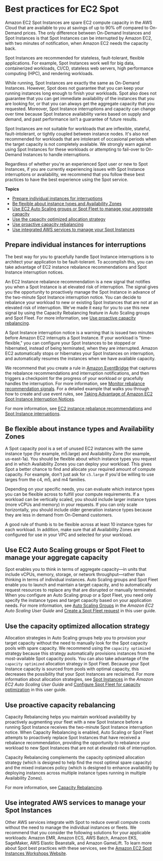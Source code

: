 # Best practices for EC2 Spot<a name="spot-best-practices"></a>

Amazon EC2 Spot Instances are spare EC2 compute capacity in the AWS Cloud that are available to you at savings of up to 90% off compared to On\-Demand prices\. The only difference between On\-Demand Instances and Spot Instances is that Spot Instances can be interrupted by Amazon EC2, with two minutes of notification, when Amazon EC2 needs the capacity back\.

Spot Instances are recommended for stateless, fault\-tolerant, flexible applications\. For example, Spot Instances work well for big data, containerized workloads, CI/CD, stateless web servers, high performance computing \(HPC\), and rendering workloads\.

While running, Spot Instances are exactly the same as On\-Demand Instances\. However, Spot does not guarantee that you can keep your running instances long enough to finish your workloads\. Spot also does not guarantee that you can get immediate availability of the instances that you are looking for, or that you can always get the aggregate capacity that you requested\. Moreover, Spot Instance interruptions and capacity can change over time because Spot Instance availability varies based on supply and demand, and past performance isn’t a guarantee of future results\.

Spot Instances are not suitable for workloads that are inflexible, stateful, fault\-intolerant, or tightly coupled between instance nodes\. It's also not recommended for workloads that are intolerant of occasional periods when the target capacity is not completely available\. We strongly warn against using Spot Instances for these workloads or attempting to fail\-over to On\-Demand Instances to handle interruptions\.

Regardless of whether you're an experienced Spot user or new to Spot Instances, if you are currently experiencing issues with Spot Instance interruptions or availability, we recommend that you follow these best practices to have the best experience using the Spot service\.

**Topics**
+ [Prepare individual instances for interruptions](#prep-instances-for-interruptions)
+ [Be flexible about instance types and Availability Zones](#be-instance-type-flexible)
+ [Use EC2 Auto Scaling groups or Spot Fleet to manage your aggregate capacity](#use-sf-asg-for-aggregate-capacity)
+ [Use the capacity optimized allocation strategy](#use-capacity-optimized-allocation-strategy)
+ [Use proactive capacity rebalancing](#use-capacity-rebalancing)
+ [Use integrated AWS services to manage your Spot Instances](#use-integrated-aws-services)

## Prepare individual instances for interruptions<a name="prep-instances-for-interruptions"></a>

The best way for you to gracefully handle Spot Instance interruptions is to architect your application to be fault\-tolerant\. To accomplish this, you can take advantage of EC2 instance rebalance recommendations and Spot Instance interruption notices\.

An EC2 Instance rebalance recommendation is a new signal that notifies you when a Spot Instance is at elevated risk of interruption\. The signal gives you the opportunity to proactively manage the Spot Instance in advance of the two\-minute Spot Instance interruption notice\. You can decide to rebalance your workload to new or existing Spot Instances that are not at an elevated risk of interruption\. We've made it easy for you to use this new signal by using the Capacity Rebalancing feature in Auto Scaling groups and Spot Fleet\. For more information, see [Use proactive capacity rebalancing](#use-capacity-rebalancing)\.

A Spot Instance interruption notice is a warning that is issued two minutes before Amazon EC2 interrupts a Spot Instance\. If your workload is "time\-flexible," you can configure your Spot Instances to be stopped or hibernated, instead of being terminated, when they are interrupted\. Amazon EC2 automatically stops or hibernates your Spot Instances on interruption, and automatically resumes the instances when we have available capacity\.

We recommend that you create a rule in [Amazon EventBridge](https://docs.aws.amazon.com/eventbridge/index.html) that captures the rebalance recommendations and interruption notifications, and then triggers a checkpoint for the progress of your workload or gracefully handles the interruption\. For more information, see [Monitor rebalance recommendation signals](rebalance-recommendations.md#monitor-rebalance-recommendations)\. For a detailed example that walks you through how to create and use event rules, see [Taking Advantage of Amazon EC2 Spot Instance Interruption Notices](http://aws.amazon.com/blogs/compute/taking-advantage-of-amazon-ec2-spot-instance-interruption-notices/)\.

For more information, see [EC2 instance rebalance recommendations](rebalance-recommendations.md) and [Spot Instance interruptions](spot-interruptions.md)\.

## Be flexible about instance types and Availability Zones<a name="be-instance-type-flexible"></a>

A Spot capacity pool is a set of unused EC2 instances with the same instance type \(for example, m5\.large\) and Availability Zone \(for example, us\-east\-1a\)\. You should be flexible about which instance types you request and in which Availability Zones you can deploy your workload\. This gives Spot a better chance to find and allocate your required amount of compute capacity\. For example, don't just ask for `c5.large` if you'd be willing to use larges from the c4, m5, and m4 families\.

Depending on your specific needs, you can evaluate which instance types you can be flexible across to fulfill your compute requirements\. If a workload can be vertically scaled, you should include larger instance types \(more vCPUs and memory\) in your requests\. If you can only scale horizontally, you should include older generation instance types because they are less in demand from On\-Demand customers\.

A good rule of thumb is to be flexible across at least 10 instance types for each workload\. In addition, make sure that all Availability Zones are configured for use in your VPC and selected for your workload\.

## Use EC2 Auto Scaling groups or Spot Fleet to manage your aggregate capacity<a name="use-sf-asg-for-aggregate-capacity"></a>

Spot enables you to think in terms of aggregate capacity—in units that include vCPUs, memory, storage, or network throughput—rather than thinking in terms of individual instances\. Auto Scaling groups and Spot Fleet enable you to launch and maintain a target capacity, and to automatically request resources to replace any that are disrupted or manually terminated\. When you configure an Auto Scaling group or a Spot Fleet, you need only specify the instance types and target capacity based on your application needs\. For more information, see [Auto Scaling Groups](https://docs.aws.amazon.com/autoscaling/ec2/userguide/AutoScalingGroup.html) in the *Amazon EC2 Auto Scaling User Guide* and [Create a Spot Fleet request](spot-fleet-requests.md#create-spot-fleet) in this user guide\.

## Use the capacity optimized allocation strategy<a name="use-capacity-optimized-allocation-strategy"></a>

Allocation strategies in Auto Scaling groups help you to provision your target capacity without the need to manually look for the Spot capacity pools with spare capacity\. We recommend using the `capacity optimized` strategy because this strategy automatically provisions instances from the most\-available Spot capacity pools\. You can also take advantage of the `capacity optimized` allocation strategy in Spot Fleet\. Because your Spot Instance capacity is sourced from pools with optimal capacity, this decreases the possibility that your Spot Instances are reclaimed\. For more information about allocation strategies, see [Spot Instances](https://docs.aws.amazon.com/autoscaling/ec2/userguide/asg-purchase-options.html#asg-spot-strategy) in the *Amazon EC2 Auto Scaling User Guide* and [Configure Spot Fleet for capacity optimization](spot-fleet.md#spot-fleet-strategy-capacity-optimized) in this user guide\.

## Use proactive capacity rebalancing<a name="use-capacity-rebalancing"></a>

Capacity Rebalancing helps you maintain workload availability by proactively augmenting your fleet with a new Spot Instance before a running Spot Instance receives the two\-minute Spot Instance interruption notice\. When Capacity Rebalancing is enabled, Auto Scaling or Spot Fleet attempts to proactively replace Spot Instances that have received a rebalance recommendation, providing the opportunity to rebalance your workload to new Spot Instances that are not at elevated risk of interruption\.

Capacity Rebalancing complements the capacity optimized allocation strategy \(which is designed to help find the most optimal spare capacity\) and the mixed instances policy \(which is designed to enhance availability by deploying instances across multiple instance types running in multiple Availability Zones\)\.

For more information, see [Capacity Rebalancing](spot-fleet.md#spot-fleet-capacity-rebalance)\.

## Use integrated AWS services to manage your Spot Instances<a name="use-integrated-aws-services"></a>

Other AWS services integrate with Spot to reduce overall compute costs without the need to manage the individual instances or fleets\. We recommend that you consider the following solutions for your applicable workloads: Amazon EMR, Amazon ECS, AWS Batch, Amazon EKS, SageMaker, AWS Elastic Beanstalk, and Amazon GameLift\. To learn more about Spot best practices with these services, see the [Amazon EC2 Spot Instances Workshops Website](https://ec2spotworkshops.com/)\.